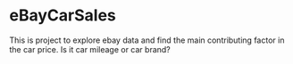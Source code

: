 # eBayCarSales
This is project to explore ebay data and find the main contributing factor in the car price.  Is it car mileage or car brand?
